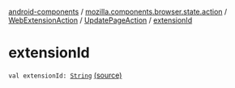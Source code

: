 [android-components](../../../index.md) / [mozilla.components.browser.state.action](../../index.md) / [WebExtensionAction](../index.md) / [UpdatePageAction](index.md) / [extensionId](./extension-id.md)

# extensionId

`val extensionId: `[`String`](https://kotlinlang.org/api/latest/jvm/stdlib/kotlin/-string/index.html) [(source)](https://github.com/mozilla-mobile/android-components/blob/master/components/browser/state/src/main/java/mozilla/components/browser/state/action/BrowserAction.kt#L391)